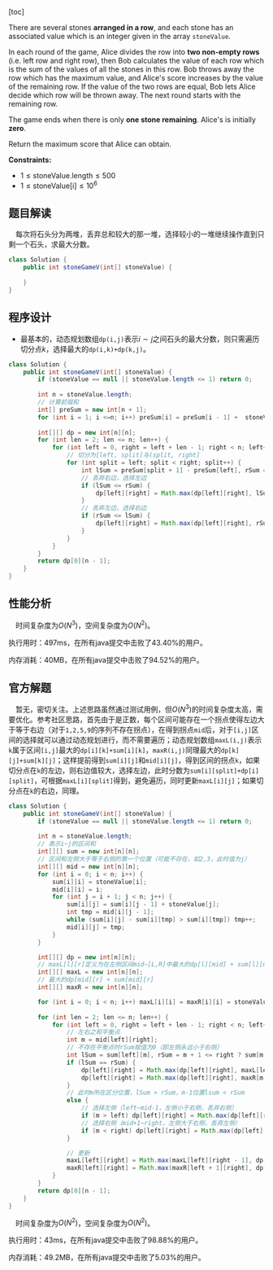 [toc]

There are several stones **arranged in a row**, and each stone has an associated value which is an integer given in the array `stoneValue`.

In each round of the game, Alice divides the row into **two non-empty rows** (i.e. left row and right row), then Bob calculates the value of each row which is the sum of the values of all the stones in this row. Bob throws away the row which has the maximum value, and Alice's score increases by the value of the remaining row. If the value of the two rows are equal, Bob lets Alice decide which row will be thrown away. The next round starts with the remaining row.

The game ends when there is only **one stone remaining**. Alice's is initially **zero**.

Return the maximum score that Alice can obtain.



**Constraints:**

- $1 \le \text{stoneValue.length} \le 500$
- $1 \le \text{stoneValue[i]} \le 10^6$



## 题目解读

&emsp;每次将石头分为两堆，丢弃总和较大的那一堆，选择较小的一堆继续操作直到只剩一个石头，求最大分数。

```java
class Solution {
    public int stoneGameV(int[] stoneValue) {
        
    }
}
```

## 程序设计

* 最基本的，动态规划数组`dp(i,j)`表示$i \sim j$之间石头的最大分数，则只需遍历切分点$k$，选择最大的`dp(i,k)+dp(k,j)`。

```java
class Solution {
    public int stoneGameV(int[] stoneValue) {
        if (stoneValue == null || stoneValue.length <= 1) return 0;
        
        int n = stoneValue.length;
        // 计算前缀和
        int[] preSum = new int[n + 1];
        for (int i = 1; i <=n; i++) preSum[i] = preSum[i - 1] +  stoneValue[i - 1];
        
        int[][] dp = new int[n][n];
        for (int len = 2; len <= n; len++) {
            for (int left = 0, right = left + len - 1; right < n; left++, right++) {
                // 切分为[left, split]与(split, right]
                for (int split = left; split < right; split++) {
                    int lSum = preSum[split + 1] - preSum[left], rSum = preSum[right + 1] - preSum[split + 1];
                    // 丢弃右边，选择左边
                    if (lSum <= rSum) {
                        dp[left][right] = Math.max(dp[left][right], lSum + dp[left][split]);
                    }
                    // 丢弃左边，选择右边
                    if (rSum <= lSum) {
                        dp[left][right] = Math.max(dp[left][right], rSum + dp[split + 1][right]);
                    }
                }
            }
        }
        return dp[0][n - 1];
    }
}
```

## 性能分析

&emsp;时间复杂度为$O(N^3)$，空间复杂度为$O(N^2)$。

执行用时：497ms，在所有java提交中击败了43.40%的用户。

内存消耗：40MB，在所有java提交中击败了94.52%的用户。

## 官方解题

&emsp;暂无，密切关注。上述思路虽然通过测试用例，但$O(N^3)$的时间复杂度太高，需要优化。参考社区思路，首先由于是正数，每个区间可能存在一个拐点使得左边大于等于右边（对于`1,2,5,9`的序列不存在拐点），在得到拐点`mid`后，对于`[i,j]`区间的选择就可以通过动态规划进行，而不需要遍历；动态规划数组`maxL(i,j)`表示`k`属于区间`[i,j]`最大的`dp[i][k]+sum[i][k]`，`maxR(i,j)`同理最大的`dp[k][j]+sum[k][j]`；这样提前得到`sum[i][j]`和`mid[i][j]`，得到区间的拐点`k`，如果切分点在`k`的左边，则右边值较大，选择左边，此时分数为`sum[i][split]+dp[i][split]`，可根据`maxL[i][split]`得到，避免遍历，同时更新`maxL[i][j]`；如果切分点在`k`的右边，同理。

```java
class Solution {
    public int stoneGameV(int[] stoneValue) {
        if (stoneValue == null || stoneValue.length <= 1) return 0;
        
        int n = stoneValue.length;
        // 表示i~j的区间和
        int[][] sum = new int[n][n];
        // 区间和左侧大于等于右侧的第一个位置（可能不存在，如2,3，此时值为j）
        int[][] mid = new int[n][n];
        for (int i = 0; i < n; i++) {
            sum[i][i] = stoneValue[i];
            mid[i][i] = i;
            for (int j = i + 1; j < n; j++) {
                sum[i][j] = sum[i][j - 1] + stoneValue[j];
                int tmp = mid[i][j - 1];
                while (sum[i][j] - sum[i][tmp] > sum[i][tmp]) tmp++;
                mid[i][j] = tmp;
            }
        }

        int[][] dp = new int[n][n];
        // maxL[l][r]定义为在左侧区间mid~[L,R]中最大的dp[l][mid] + sum[l][mid]
        int[][] maxL = new int[n][n];
        // 最大的dp[mid][r] + sum[mid][r]
        int[][] maxR = new int[n][n];

        for (int i = 0; i < n; i++) maxL[i][i] = maxR[i][i] = stoneValue[i];
        
        for (int len = 2; len <= n; len++) {
            for (int left = 0, right = left + len - 1; right < n; left++, right++) {
                // 左右之和平衡点
                int m = mid[left][right];
                // 不存在平衡点时rSum赋值为0（即左侧永远小于右侧）
                int lSum = sum[left][m], rSum = m + 1 <= right ? sum[m + 1][right] : 0;
                if (lSum == rSum) {
                    dp[left][right] = Math.max(dp[left][right], maxL[left][m]);
                    dp[left][right] = Math.max(dp[left][right], maxR[m + 1][right]);
                } 
                // 此时m所在区分位置，lSum > rSum，m-1位置lsum < rSum
                else {
                    // 选择左侧（left~mid-1，左侧小于右侧，丢弃右侧）
                    if (m > left) dp[left][right] = Math.max(dp[left][right], maxL[left][m - 1]);
                    // 选择右侧（mid+1~right，左侧大于右侧，丢弃左侧）
                    if (m < right) dp[left][right] = Math.max(dp[left][right], maxR[m + 1][right]);
                }

                // 更新
                maxL[left][right] = Math.max(maxL[left][right - 1], dp[left][right] + sum[left][right]);
                maxR[left][right] = Math.max(maxR[left + 1][right], dp[left][right] + sum[left][right]);
            }
        }
        return dp[0][n - 1];
    }
}
```

&emsp;时间复杂度为$O(N^2)$，空间复杂度为$O(N^2)$。

执行用时：43ms，在所有java提交中击败了98.88%的用户。

内存消耗：49.2MB，在所有java提交中击败了5.03%的用户。
